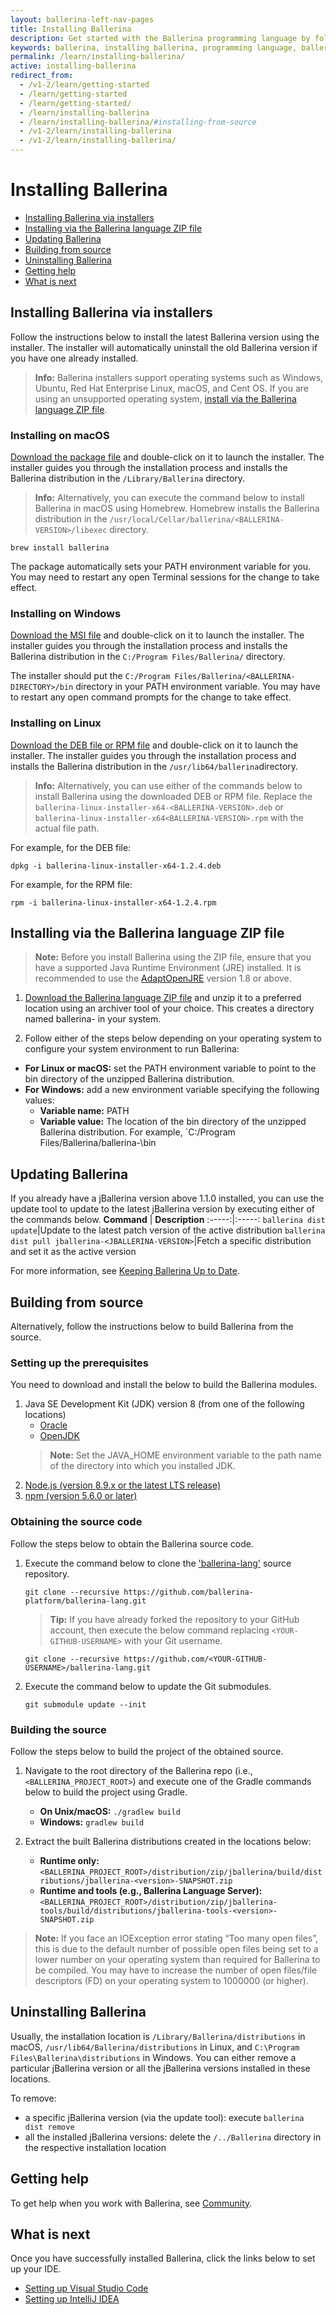 ```yaml
---
layout: ballerina-left-nav-pages
title: Installing Ballerina
description: Get started with the Ballerina programming language by following these instructions on installing and setting up Ballerina.
keywords: ballerina, installing ballerina, programming language, ballerina installation
permalink: /learn/installing-ballerina/
active: installing-ballerina
redirect_from:
  - /v1-2/learn/getting-started
  - /learn/getting-started
  - /learn/getting-started/
  - /learn/installing-ballerina
  - /learn/installing-ballerina/#installing-from-source
  - /v1-2/learn/installing-ballerina
  - /v1-2/learn/installing-ballerina/
---
```


# Installing Ballerina

- [Installing Ballerina via installers](#installing-ballerina-via-installers)
- [Installing via the Ballerina language ZIP file](#installing-via-the-ballerina-language-zip-file)
- [Updating Ballerina](#updating-ballerina)
- [Building from source](#building-from-source)
- [Uninstalling Ballerina](#uninstalling-ballerina)
- [Getting help](#getting-help)
- [What is next](#what-is-next)

## Installing Ballerina via installers

Follow the instructions below to install the latest Ballerina version using the installer. The installer will automatically uninstall the old Ballerina version if you have one already installed.

>**Info:** Ballerina installers support operating systems such as Windows, Ubuntu, Red Hat Enterprise Linux, macOS, and Cent OS. If you are using an unsupported operating system, [install via the Ballerina language ZIP file](#installing-via-the-ballerina-language-zip-file).

### Installing on macOS

[Download the package file](/downloads) and double-click on it to launch the installer. The installer guides you through the installation process and installs the Ballerina distribution in the `/Library/Ballerina` directory.

> **Info:** Alternatively, you can execute the command below to install Ballerina in macOS using Homebrew. Homebrew installs the Ballerina distribution in the `/usr/local/Cellar/ballerina/<BALLERINA-VERSION>/libexec` directory. 

<pre class="cInfoCode"><code>brew install ballerina</code></pre>


The package automatically sets your PATH environment variable for you. You may need to restart any open Terminal sessions for the change to take effect.

### Installing on Windows

[Download the MSI file](/downloads) and double-click on it to launch the installer. The installer guides you through the installation process and installs the Ballerina distribution in the `C:/Program Files/Ballerina/` directory.

The installer should put the `C:/Program Files/Ballerina/<BALLERINA-DIRECTORY>/bin` directory in your PATH environment variable. You may have to restart any open command prompts for the change to take effect.

### Installing on Linux

[Download the DEB file or RPM file](/downloads) and double-click on it to launch the installer. The installer guides you through the installation process and installs the Ballerina distribution in the `/usr/lib64/ballerina`directory.

> **Info:** Alternatively, you can use either of the commands below to install Ballerina using the downloaded DEB or RPM file. Replace the `ballerina-linux-installer-x64-<BALLERINA-VERSION>.deb` or `ballerina-linux-installer-x64<BALLERINA-VERSION>.rpm` with the actual file path. 

For example, for the DEB file:
```
dpkg -i ballerina-linux-installer-x64-1.2.4.deb 
```

For example, for the RPM file:
```
rpm -i ballerina-linux-installer-x64-1.2.4.rpm 
```

## Installing via the Ballerina language ZIP file

> **Note:** Before you install Ballerina using the ZIP file, ensure that you have a supported Java Runtime Environment (JRE) installed. It is recommended to use the [AdaptOpenJRE](https://adoptopenjdk.net/) version 1.8 or above.

1. [Download the Ballerina language ZIP file](/downloads) and unzip it to a preferred location using an archiver tool of your choice. This creates a directory named ballerina-<VERSION> in your system.

2. Follow either of the steps below depending on your operating system to configure your system environment to run Ballerina:

 - **For Linux or macOS:** set the PATH environment variable to point to the bin directory of the unzipped Ballerina distribution.
 - **For Windows:** add a new environment variable specifying the following values:
   - **Variable name:** PATH
   - **Variable value:** The location of the bin directory of the unzipped Ballerina distribution. For example, `C:/Program Files/Ballerina/ballerina-<VERSION>\bin

## Updating Ballerina

If you already have a jBallerina version above 1.1.0 installed, you can use the update tool to update to the latest jBallerina version by executing either of the commands below. 
**Command** | **Description**
:-----:|:-----:
`ballerina dist update`|Update to the latest patch version of the active distribution
`ballerina dist pull jballerina-<JBALLERINA-VERSION>`|Fetch a specific distribution and set it as the active version

For more information, see [Keeping Ballerina Up to Date](/learn/keeping-ballerina-up-to-date/).
  
## Building from source

Alternatively, follow the instructions below to build Ballerina from the source.

### Setting up the prerequisites

You need to download and install the below to build the Ballerina modules.
1. Java SE Development Kit (JDK) version 8 (from one of the following locations) 
    - [Oracle](https://www.oracle.com/technetwork/java/javase/downloads/jdk8-downloads-2133151.html)
    - [OpenJDK](http://openjdk.java.net/install/index.html)
    >**Note:** Set the JAVA_HOME environment variable to the path name of the directory into which you installed JDK.
2. [Node.js (version 8.9.x or the latest LTS release)](https://nodejs.org/en/download/)
3. [npm (version 5.6.0 or later)](https://www.npmjs.com/get-npm)

### Obtaining the source code
Follow the steps below to obtain the Ballerina source code.

1. Execute the command below to clone the ['ballerina-lang'](https://github.com/ballerina-platform/ballerina-lang) source repository.

    ```
    git clone --recursive https://github.com/ballerina-platform/ballerina-lang.git
    ```
    >**Tip:** If you have already forked the repository to your GitHub account, then execute the below command replacing `<YOUR-GITHUB-USERNAME>` with your Git username.

    ```
    git clone --recursive https://github.com/<YOUR-GITHUB-USERNAME>/ballerina-lang.git
    ```

2. Execute the command below to update the Git submodules.

    ```
    git submodule update --init
    ```

### Building the source

Follow the steps below to build the project of the obtained source.

1. Navigate to the root directory of the Ballerina repo (i.e., `<BALLERINA_PROJECT_ROOT>`) and execute one of the Gradle commands below to build the project using Gradle.

    - **On Unix/macOS:** ```./gradlew build ```
    - **Windows:** ```gradlew build ```

2. Extract the built Ballerina distributions created in the locations below: 

    - **Runtime only:** `<BALLERINA_PROJECT_ROOT>/distribution/zip/jballerina/build/distributions/jballerina-<version>-SNAPSHOT.zip`
    - **Runtime and tools (e.g., Ballerina Language Server):** `<BALLERINA_PROJECT_ROOT>/distribution/zip/jballerina-tools/build/distributions/jballerina-tools-<version>-SNAPSHOT.zip`

>**Note:** If you face an IOException error stating “Too many open files”, this is due to the default number of possible open files being set to a lower number on your operating system than required for Ballerina to be compiled. You may have to increase the number of open files/file descriptors (FD) on your operating system to 1000000 (or higher).

## Uninstalling Ballerina

Usually, the installation location is `/Library/Ballerina/distributions` in macOS, `/usr/lib64/Ballerina/distributions` in Linux, and `C:\Program Files\Ballerina\distributions` in Windows. You can either remove a particular jBallerina version or all the jBallerina versions installed in these locations.

To remove:

- a specific jBallerina version (via the update tool): execute `ballerina dist remove` 
- all the installed jBallerina versions: delete the `/../Ballerina` directory in the respective installation location

## Getting help

To get help when you work with Ballerina, see [Community](/community).

## What is next

Once you have successfully installed Ballerina, click the links below to set up your IDE.

- [Setting up Visual Studio Code](/learn/vscode-plugin/)
- [Setting up IntelliJ IDEA](/learn/intellij-plugin/)

